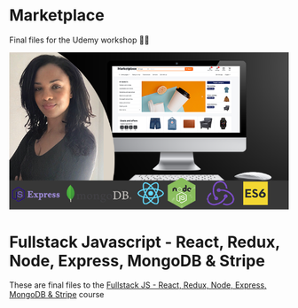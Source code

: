# Marketplace
Final files for the Udemy workshop 👩‍🏫  

![Course cover](assets/cours-image.png)

# Fullstack Javascript - React, Redux, Node, Express, MongoDB & Stripe

These are final files to the [Fullstack JS - React, Redux, Node, Express, MongoDB & Stripe](https://www.udemy.com/course/fullstack-js-react-redux-node-express-mongodb-stripe/?referralCode=052F1C7619308C37B6CE) course
